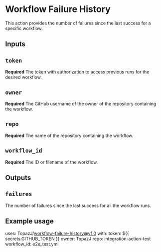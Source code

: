 # Workflow Failure History

This action provides the number of failures since the last success for a specific workflow.

## Inputs

## `token`

**Required** The token with authorization to access previous runs for the desired workflow.

## `owner`

**Required** The GitHub username of the owner of the repository containing the workflow.

## `repo`

**Required** The name of the repository containing the workflow.

## `workflow_id`

**Required** The ID or filename of the workflow.

## Outputs

## `failures`

The number of failures since the last success for all the workflow runs.

## Example usage

uses: TopazJ/workflow-failure-history@v1.0
with:
  token: ${{ secrets.GITHUB_TOKEN }}
  owner: TopazJ
  repo: integration-action-test
  workflow_id: e2e_test.yml
